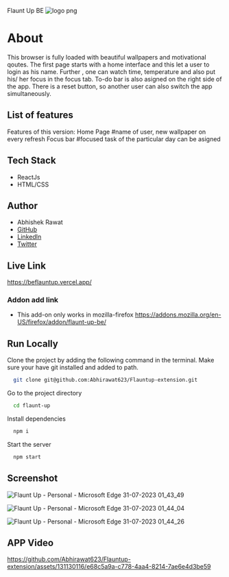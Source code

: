 Flaunt Up BE
![logo png](https://github.com/Abhirawat623/Flauntup-extension/assets/131130116/0847be5b-240f-499c-a032-f75503876284)


# About

This browser is fully loaded with beautiful wallpapers and motivational qoutes.
The first page starts with a home interface and this let a user to login as his name.
Further , one can watch time, temperature and also put his/ her focus in the focus tab.
To-do bar is also asigned on the right side of the app.
There is a reset button, so another user can also switch the app simultaneously.


## List of features

Features of this version:
Home Page
#name of user, new wallpaper on every refresh
Focus bar
#focused task of the particular day can be asigned

## Tech Stack

- ReactJs
- HTML/CSS


## Author

-   Abhishek Rawat
-   [GitHub](https://github.com/Abhirawat623)
-   [LinkedIn](https://www.linkedin.com/in/abhishek-rawat-598151240/)
-   [Twitter](https://twitter.com/Abhishekrwt38)


## Live Link
https://beflauntup.vercel.app/

### Addon add link 
- This add-on only works in mozilla-firefox
https://addons.mozilla.org/en-US/firefox/addon/flaunt-up-be/


## Run Locally

Clone the project by adding the following command in the terminal.
Make sure your have git installed and added to path.

```bash
  git clone git@github.com:Abhirawat623/Flauntup-extension.git
```

Go to the project directory

```bash
  cd flaunt-up
```

Install dependencies

```bash
  npm i
```

Start the server

```bash
  npm start
```

## Screenshot
![Flaunt Up - Personal - Microsoft​ Edge 31-07-2023 01_43_49](https://github.com/Abhirawat623/Flauntup-extension/assets/131130116/a9a0c9cc-c55e-497a-9bb1-230e172b73f3)

![Flaunt Up - Personal - Microsoft​ Edge 31-07-2023 01_44_04](https://github.com/Abhirawat623/Flauntup-extension/assets/131130116/46a6f45f-f747-4705-b017-6014fdfc5be4)

![Flaunt Up - Personal - Microsoft​ Edge 31-07-2023 01_44_26](https://github.com/Abhirawat623/Flauntup-extension/assets/131130116/6b23e563-c4d5-47c6-bdb8-6d34c73c8956)




##  APP Video



https://github.com/Abhirawat623/Flauntup-extension/assets/131130116/e68c5a9a-c778-4aa4-8214-7ae6e4d3be59




















































